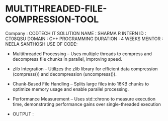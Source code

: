 # MULTITHREADED-FILE-COMPRESSION-TOOL
Company : CODTECH IT SOLUTION NAME : SHARMA R INTERN ID : CT08QSU DOMAIN : C++ PROGRAMMING DURATION : 4 WEEKS MENTOR : NEELA SANTHOSH USE OF CODE:
* Multithreaded Processing – Uses multiple threads to compress and decompress file chunks in parallel, improving speed.

* zlib Integration – Utilizes the zlib library for efficient data compression (compress()) and decompression (uncompress()).

* Chunk-Based File Handling – Splits large files into 16KB chunks to optimize memory usage and enable parallel processing.

* Performance Measurement – Uses std::chrono to measure execution time, demonstrating performance gains over single-threaded execution
* OUTPUT : 
